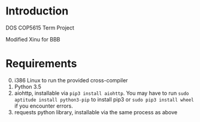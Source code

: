 Introduction
============

DOS COP5615 Term Project

Modified Xinu for BBB

Requirements
============

0. i386 Linux to run the provided cross-compiler
0. Python 3.5
0. aiohttp, installable via ```pip3 install aiohttp```. You may have to run ```sudo aptitude install python3-pip``` to install pip3 or ```sudo pip3 install wheel``` if you encounter errors.
0. requests python library, installable via the same process as above
